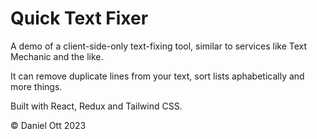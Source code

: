 # Quick Text Fixer

A demo of a client-side-only text-fixing tool, similar to services like Text Mechanic and the like.

It can remove duplicate lines from your text, sort lists aphabetically and more things.

Built with React, Redux and Tailwind CSS.

© Daniel Ott 2023
